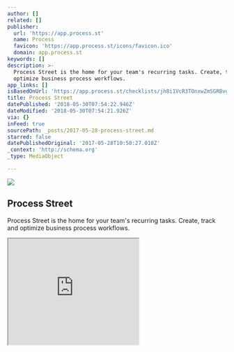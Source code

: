 ```yaml
---
author: []
related: []
publisher:
  url: 'https://app.process.st'
  name: Process
  favicon: 'https://app.process.st/icons/favicon.ico'
  domain: app.process.st
keywords: []
description: >-
  Process Street is the home for your team's recurring tasks. Create, track and
  optimize business process workflows.
app_links: []
isBasedOnUrl: 'https://app.process.st/checklists/jh8i1VcR3TOnxwZmSGRBvg'
title: Process Street
datePublished: '2018-05-30T07:54:22.946Z'
dateModified: '2018-05-30T07:54:21.926Z'
via: {}
inFeed: true
sourcePath: _posts/2017-05-28-process-street.md
starred: false
datePublishedOriginal: '2017-05-28T10:50:27.010Z'
_context: 'http://schema.org'
_type: MediaObject

---
```

<article style=""><img src="https://imgflo.herokuapp.com/graph/2b2431f8e7ba7b0/4396e98ae387204e147d5e641a37e7e2/noop.jpg?input=https%3A%2F%2Fs3-us-west-2.amazonaws.com%2Fbolin%2Ffront-street%2Fprocess-street-promo.jpg" /><h1>Process Street</h1><p>Process Street is the home for your team's recurring tasks. Create, track and optimize business process workflows.</p></article>

<iframe src="https://the-grid.github.io/ed-userhtml/?g=eJxdkTFvwjAQhff8CpfFidQ46URRAgOiK1M3hCrLPqKgxg6-C2oE_PfaGIWq0_nuvXv65Ktf8pxtXNuzPF8lNSr_JEZjD8sZwQ8VR3mWcTpbJYydpWNfWp3YMpbrle321VPAKGAQLrcghE5IpexgyIt8vpiX5ds7rxIvpofBKGqtSTN28X3M0cobtVVDB4aEciAJPr4hdCmPMDyr7natRIANwf9weRVEiaMJaeQGmDbQhREvCpKNaIC09wtlu-LBJo7Iq4kG_8J494ME1-OnbLaygyfTrtzHPRS9dN60tRpEaxAcreFgHaRavTK8w9-y1Ne6iMv-88MpwOjpHL-PgH7J" height="244" style=""></iframe>